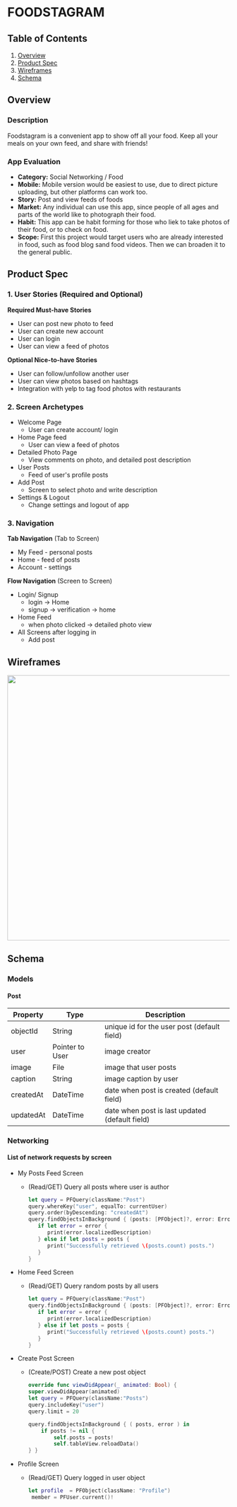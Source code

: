 # FOODSTAGRAM

## Table of Contents
1. [Overview](#Overview)
1. [Product Spec](#Product-Spec)
1. [Wireframes](#Wireframes)
2. [Schema](#Schema)

## Overview
### Description
Foodstagram is a convenient app to show off all your food. Keep all your meals on your own feed, and share with friends!

### App Evaluation
- **Category:** Social Networking / Food
- **Mobile:** Mobile version would be easiest to use, due to direct picture uploading, but other platforms can work too.
- **Story:** Post and view feeds of foods
- **Market:** Any individual can use this app, since people of all ages and parts of the world like to photograph their food.
- **Habit:** This app can be habit forming for those who liek to take photos of their food, or to check on food.
- **Scope:** First this project would target users who are already interested in food, such as food blog sand food videos. Then we can broaden it to the general public. 

## Product Spec

### 1. User Stories (Required and Optional)

**Required Must-have Stories**

* User can post new photo to feed
* User can create new account
* User can login
* User can view a feed of photos

**Optional Nice-to-have Stories**

* User can follow/unfollow another user
* User can view photos based on hashtags
* Integration with yelp to tag food photos with restaurants


### 2. Screen Archetypes

* Welcome Page
   * User can create account/ login
* Home Page feed
   * User can view a feed of photos
* Detailed Photo Page
    * View comments on photo, and detailed post description
* User Posts
    * Feed of user's profile posts
* Add Post
    * Screen to select photo and write description
* Settings & Logout
    * Change settings and logout of app

### 3. Navigation

**Tab Navigation** (Tab to Screen)

* My Feed - personal posts
* Home -  feed of posts
* Account - settings

**Flow Navigation** (Screen to Screen)

* Login/ Signup
   * login -> Home
   * signup -> verification -> home
* Home Feed
   * when photo clicked -> detailed photo view
* All Screens after logging in
    * Add post

## Wireframes
<img src="https://i.imgur.com/yGGDaZd.png
" width=600>




## Schema 
### Models
#### Post
  | Property      | Type     | Description |
   | ------------- | -------- | ------------|
   | objectId      | String   | unique id for the user post (default field) |
   | user        | Pointer to User| image creator |
   | image         | File     | image that user posts |
   | caption       | String   | image caption by user |
   | createdAt     | DateTime | date when post is created (default field) |
   | updatedAt     | DateTime | date when post is last updated (default field) |

### Networking
#### List of network requests by screen
   - My Posts Feed Screen
      - (Read/GET) Query all posts where user is author
         ```swift
         let query = PFQuery(className:"Post")
         query.whereKey("user", equalTo: currentUser)
         query.order(byDescending: "createdAt")
         query.findObjectsInBackground { (posts: [PFObject]?, error: Error?) in
            if let error = error { 
               print(error.localizedDescription)
            } else if let posts = posts {
               print("Successfully retrieved \(posts.count) posts.")
            }
         }
         ```

   - Home Feed Screen
      - (Read/GET) Query random posts by all users
         ```swift
         let query = PFQuery(className:"Post")
         query.findObjectsInBackground { (posts: [PFObject]?, error: Error?) in
            if let error = error { 
               print(error.localizedDescription)
            } else if let posts = posts {
               print("Successfully retrieved \(posts.count) posts.")
            }
         }
        ```

   - Create Post Screen 
      - (Create/POST) Create a new post object
        ```swift
        override func viewDidAppear(_ animated: Bool) {
        super.viewDidAppear(animated) 
        let query = PFQuery(className:"Posts")
        query.includeKey("user")
        query.limit = 20
        
        query.findObjectsInBackground { ( posts, error ) in
            if posts != nil {
                self.posts = posts!
                self.tableView.reloadData()
        } }
         ```
  
   - Profile Screen
      - (Read/GET) Query logged in user object
        ```swift
        let profile  = PFObject(className: "Profile")
         member = PFUser.current()!
        ```

